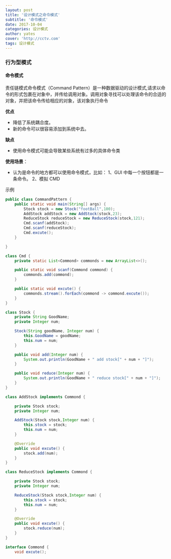 ```yaml
---
layout: post
title: '设计模式之命令模式'
subtitle: '命令模式'
date: 2017-10-04
categories: 设计模式
author: yates
cover: 'http://cctv.com'
tags: 设计模式
---
```


### 行为型模式
#### 命令模式
责任链模式命令模式（Command Pattern）是一种数据驱动的设计模式,请求以命令的形式包裹在对象中，并传给调用对象。调用对象寻找可以处理该命令的合适的对象，并把该命令传给相应的对象，该对象执行命令

**优点** 

- 降低了系统耦合度。
- 新的命令可以很容易添加到系统中去。

**缺点**

- 使用命令模式可能会导致某些系统有过多的具体命令类

**使用场景**：  

- 认为是命令的地方都可以使用命令模式，比如： 1、GUI 中每一个按钮都是一条命令。 2、模拟 CMD



示例
```java
public class CommandPattern {
    public static void main(String[] args) {
        Stock stock = new Stock("footBall",100);
        AddStock addStock = new AddStock(stock,23);
        ReduceStock reduceStock = new ReduceStock(stock,121);
        Cmd.scanf(addStock);
        Cmd.scanf(reduceStock);
        Cmd.excute();
    }

}

class Cmd {
    private static List<Commond> commonds = new ArrayList<>();

    public static void scanf(Commond commond) {
        commonds.add(commond);
    }

    public static void excute() {
        commonds.stream().forEach(commond -> commond.excute());
    }
}

class Stock {
    private String GoodName;
    private Integer num;

    Stock(String goodName, Integer num) {
        this.GoodName = goodName;
        this.num = num;
    }

    public void add(Integer num) {
        System.out.println(GoodName + " add stock[" + num + "]");
    }

    public void reduce(Integer num) {
        System.out.println(GoodName + " reduce stock[" + num + "]");
    }
}

class AddStock implements Commond {

    private Stock stock;
    private Integer num;

    AddStock(Stock stock,Integer num) {
        this.stock = stock;
        this.num = num;
    }

    @Override
    public void excute() {
        stock.add(num);
    }
}

class ReduceStock implements Commond {

    private Stock stock;
    private Integer num;

    ReduceStock(Stock stock,Integer num) {
        this.stock = stock;
        this.num = num;
    }

    @Override
    public void excute() {
        stock.reduce(num);
    }
}

interface Commond {
    void excute();

```